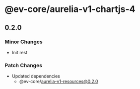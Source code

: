 # @ev-core/aurelia-v1-chartjs-4

## 0.2.0

### Minor Changes

- Init rest

### Patch Changes

- Updated dependencies
  - @ev-core/aurelia-v1-resources@0.2.0
